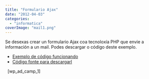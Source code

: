 ```yaml
---
title: "Formulario Ajax"
date: "2012-04-03"
categories: 
  - "informatica"
coverImage: "mail1.png"
---
```


Se desexas crear un formulario Ajax coa tecnoloxía PHP que envie a información a un mail. Podes descargar o código deste exemplo.

- [Exemplo de código funcionando](http://mocidadenacionalistagalega.org/nuncamaislumes/)
- [Código fonte para descargarl](http://mocidadenacionalistagalega.org/nuncamaislumes/)

  \[wp\_ad\_camp\_1\]
